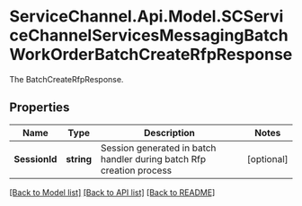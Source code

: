 # ServiceChannel.Api.Model.SCServiceChannelServicesMessagingBatchWorkOrderBatchCreateRfpResponse
The BatchCreateRfpResponse.

## Properties

Name | Type | Description | Notes
------------ | ------------- | ------------- | -------------
**SessionId** | **string** | Session generated in batch handler during batch Rfp creation process | [optional] 

[[Back to Model list]](../README.md#documentation-for-models) [[Back to API list]](../README.md#documentation-for-api-endpoints) [[Back to README]](../README.md)

